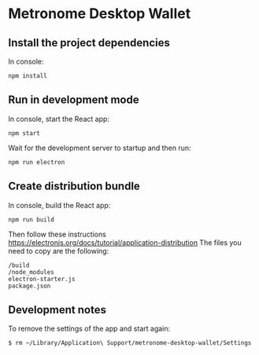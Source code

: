 # Metronome Desktop Wallet

## Install the project dependencies

In console:

```
npm install
```

## Run in development mode

In console, start the React app:

```
npm start
```

Wait for the development server to startup and then run:

```
npm run electron
```

## Create distribution bundle

In console, build the React app:

```
npm run build
```

Then follow these instructions https://electronjs.org/docs/tutorial/application-distribution
The files you need to copy are the following:

```
/build
/node_modules
electron-starter.js
package.json
```

## Development notes

To remove the settings of the app and start again:

```
$ rm ~/Library/Application\ Support/metronome-desktop-wallet/Settings
```
